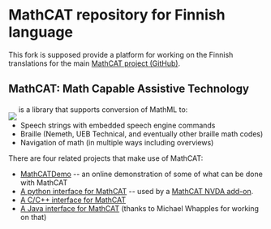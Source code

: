 # MathCAT repository for Finnish language

This fork is supposed provide a platform for working on the Finnish translations for the main  [MathCAT project (GitHub)](https://nsoiffer.github.io/MathCAT/).

## MathCAT: Math Capable Assistive Technology
<img src="logo.png" style="position: relative; top: 16px; z-index: -1;">
is a library that supports conversion of MathML to:

* Speech strings with embedded speech engine commands
* Braille (Nemeth, UEB Technical, and eventually other braille math codes)
* Navigation of math (in multiple ways including overviews)

There are four related projects that make use of MathCAT:
* [MathCATDemo](https://nsoiffer.github.io/MathCATDemo/) -- an online demonstration of some of what can be done with MathCAT
* [A python interface for MathCAT](https://github.com/NSoiffer/MathCATForPython) -- used by a [MathCAT NVDA add-on](https://addons.nvda-project.org/addons/MathCAT.en.html).
* [A C/C++ interface for MathCAT](https://github.com/NSoiffer/MathCATForC)
* [A Java interface for MathCAT](https://github.com/mwhapples/MathCAT4J) (thanks to Michael Whapples for working on that)
